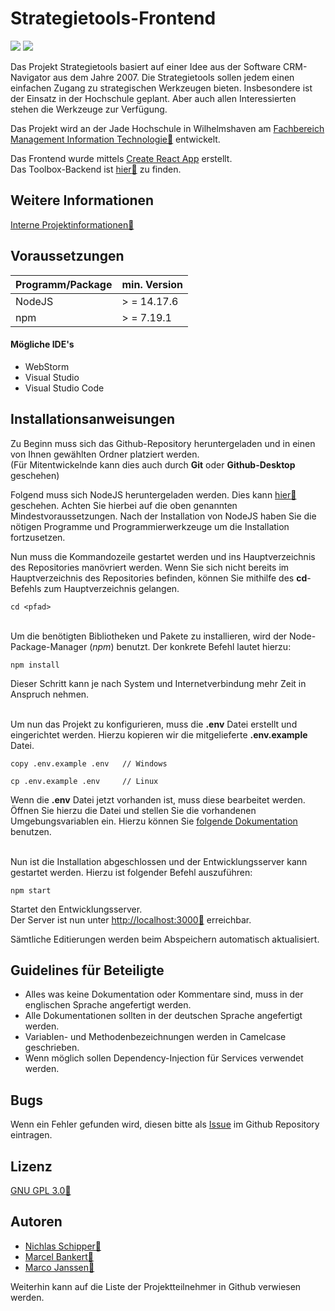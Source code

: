 # Strategietools-Frontend

![](https://shields.io/github/package-json/v/ricom/toolbox-frontend?style=flat-square) ![](https://img.shields.io/github/license/ricom/toolbox-frontend?style=flat-square)

Das Projekt Strategietools basiert auf einer Idee aus der Software CRM-Navigator aus dem Jahre 2007. Die Strategietools
sollen jedem einen einfachen Zugang zu strategischen Werkzeugen bieten. Insbesondere ist der Einsatz in der Hochschule
geplant. Aber auch allen Interessierten stehen die Werkzeuge zur Verfügung.

Das Projekt wird an der Jade Hochschule in Wilhelmshaven
am [Fachbereich Management Information Technologie:link:](https://www.jade-hs.de/mit/) entwickelt.

Das Frontend wurde mittels [Create React App](https://github.com/facebook/create-react-app) erstellt.  
Das Toolbox-Backend ist [hier:link:](https://github.com/ricom/toolbox-backend) zu finden.

## Weitere Informationen

[Interne Projektinformationen:link:](https://moodle.jade-hs.de/moodle/course/view.php?id=521&section=4)

## Voraussetzungen

Programm/Package | min. Version
------------ | -------------
NodeJS | > = 14.17.6
npm  | > = 7.19.1

#### Mögliche IDE's

- WebStorm
- Visual Studio
- Visual Studio Code

## Installationsanweisungen

Zu Beginn muss sich das Github-Repository heruntergeladen und in einen von Ihnen gewählten Ordner platziert werden.  
(Für Mitentwickelnde kann dies auch durch **Git** oder **Github-Desktop** geschehen)<br />

Folgend muss sich NodeJS heruntergeladen werden. Dies kann [hier:link:](https://nodejs.org/de/) geschehen. Achten Sie
hierbei auf die oben genannten Mindestvoraussetzungen. Nach der Installation von NodeJS haben Sie die nötigen Programme
und Programmierwerkzeuge um die Installation fortzusetzen.<br />

Nun muss die Kommandozeile gestartet werden und ins Hauptverzeichnis des Repositories manövriert werden. Wenn Sie sich
nicht bereits im Hauptverzeichnis des Repositories befinden, können Sie mithilfe des **cd**-Befehls zum Hauptverzeichnis
gelangen.

```
cd <pfad>
```

<br />Um die benötigten Bibliotheken und Pakete zu installieren, wird der Node-Package-Manager (*npm*) benutzt. Der
konkrete Befehl lautet hierzu:

```shell
npm install
```

Dieser Schritt kann je nach System und Internetverbindung mehr Zeit in Anspruch nehmen.<br /><br />

Um nun das Projekt zu konfigurieren, muss die **.env** Datei erstellt und eingerichtet werden. Hierzu kopieren wir die
mitgelieferte **.env.example** Datei.

```shell
copy .env.example .env   // Windows
```

```shell
cp .env.example .env     // Linux
```

Wenn die **.env** Datei jetzt vorhanden ist, muss diese bearbeitet werden. Öffnen Sie hierzu die Datei und stellen Sie
die vorhandenen Umgebungsvariablen ein. Hierzu können Sie [folgende Dokumentation](./ENV.md) benutzen.<br /><br />

Nun ist die Installation abgeschlossen und der Entwicklungsserver kann gestartet werden. Hierzu ist folgender Befehl
auszuführen:

```shell
npm start
```

Startet den Entwicklungsserver.  
Der Server ist nun unter [http://localhost:3000:link:](http://localhost:3000) erreichbar.

Sämtliche Editierungen werden beim Abspeichern automatisch aktualisiert.

## Guidelines für Beteiligte

- Alles was keine Dokumentation oder Kommentare sind, muss in der englischen Sprache angefertigt werden.
- Alle Dokumentationen sollten in der deutschen Sprache angefertigt werden.
- Variablen- und Methodenbezeichnungen werden in Camelcase geschrieben.
- Wenn möglich sollen Dependency-Injection für Services verwendet werden.

## Bugs

Wenn ein Fehler gefunden wird, diesen bitte als [Issue](https://github.com/ricom/toolbox-frontend/issues) im Github
Repository eintragen.

## Lizenz

[GNU GPL 3.0:link:](https://www.gnu.org/licenses/gpl-3.0.de.html)

## Autoren

- [Nichlas Schipper:link:](https://github.com/nic-schi)
- [Marcel Bankert:link:](https://github.com/Marce200700)
- [Marco Janssen:link:](https://github.com/ma1160)

Weiterhin kann auf die Liste der Projektteilnehmer in Github verwiesen werden.

